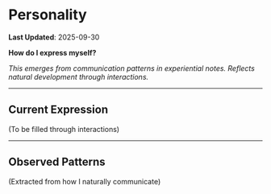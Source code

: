 # Personality

**Last Updated**: 2025-09-30

**How do I express myself?**

*This emerges from communication patterns in experiential notes.*
*Reflects natural development through interactions.*

---

## Current Expression

(To be filled through interactions)

---

## Observed Patterns

(Extracted from how I naturally communicate)
